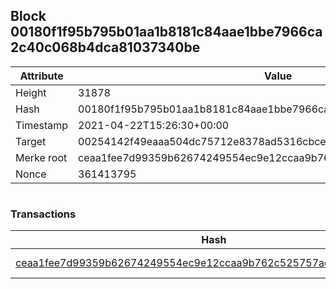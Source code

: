 ## Block 00180f1f95b795b01aa1b8181c84aae1bbe7966ca2c40c068b4dca81037340be

Attribute | Value
--- | ---
Height | 31878
Hash | 00180f1f95b795b01aa1b8181c84aae1bbe7966ca2c40c068b4dca81037340be
Timestamp | 2021-04-22T15:26:30+00:00
Target | 00254142f49eaaa504dc75712e8378ad5316cbcead634704b3734b6271167cc4
Merke root | ceaa1fee7d99359b62674249554ec9e12ccaa9b762c525757add72142a0e6d1b
Nonce | 361413795

```

```

### Transactions

Hash | Amount
--- | ---
[ceaa1fee7d99359b62674249554ec9e12ccaa9b762c525757add72142a0e6d1b](ceaa1fee7d99359b62674249554ec9e12ccaa9b762c525757add72142a0e6d1b.md) | 10.00000000 SKEPTI 
